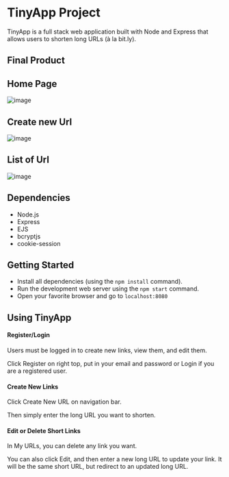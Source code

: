 # TinyApp Project

TinyApp is a full stack web application built with Node and Express that allows users to shorten long URLs (à la bit.ly).

## Final Product

## Home Page
![image](https://user-images.githubusercontent.com/36705663/231029393-91fd6257-0d0f-44d7-8d5a-002e4722bd4e.png)

## Create new Url
![image](https://user-images.githubusercontent.com/36705663/231029517-33c5c4e2-9c01-4545-af6b-9b7a703c43ba.png)

## List of Url
![image](https://user-images.githubusercontent.com/36705663/231029632-14da0db0-3d63-4583-9864-5c609c71029e.png)


## Dependencies

- Node.js
- Express
- EJS
- bcryptjs
- cookie-session

## Getting Started

- Install all dependencies (using the `npm install` command).
- Run the development web server using the `npm start` command.
- Open your favorite browser and go to  `localhost:8080`

## Using TinyApp

#### Register/Login
Users must be logged in to create new links, view them, and edit them.

Click Register on right top, put in your email and password or Login if you are a registered user.

#### Create New Links

Click Create New URL on navigation bar.

Then simply enter the long URL you want to shorten.

#### Edit or Delete Short Links

In My URLs, you can delete any link you want.

You can also click Edit, and then enter a new long URL to update your link. It will be the same short URL, but redirect to an updated long URL.

